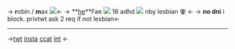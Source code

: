 -> **r**obin / **m**ax
![](https://media.discordapp.net/attachments/745719246012678186/993679298374406144/image137.gif)<-
-> **[he]()**Fae ![](https://barbara.crd.co/assets/images/gallery11/9de9c3cc_original.png?v=cbba7835) 16 adhd
![](https://barbara.crd.co/assets/images/gallery27/424277d6_original.gif?v=cbba7835) nby lesbian ⚢ <-
-> **no dni** i block. privtwt
ask 2 req if not lesbian<-
***
->[twt](https://twitter.com/wlwbuckiey) [insta](https://instagram.com/iuvfies) [ccat](https://curiouscat.com/tohkys) [int](https://rentry.co/whoopsie) <-
